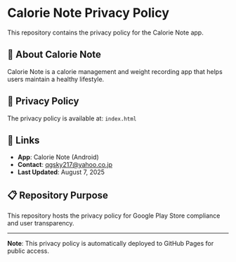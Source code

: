# Calorie Note Privacy Policy

This repository contains the privacy policy for the Calorie Note app.

## 📱 About Calorie Note

Calorie Note is a calorie management and weight recording app that helps users maintain a healthy lifestyle.

## 📄 Privacy Policy

The privacy policy is available at: `index.html`

## 🔗 Links

- **App**: Calorie Note (Android)
- **Contact**: qgsky217@yahoo.co.jp
- **Last Updated**: August 7, 2025

## 📋 Repository Purpose

This repository hosts the privacy policy for Google Play Store compliance and user transparency.

---

**Note**: This privacy policy is automatically deployed to GitHub Pages for public access.
